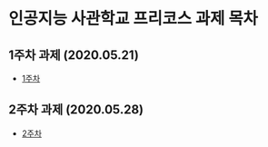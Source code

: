 # 인공지능 사관학교 프리코스 과제 목차

## 1주차 과제 (2020.05.21)
- [1주차](https://nbviewer.jupyter.org/github/cheon-hee-gook/CheeeG/blob/8cd2d558ce07c99f191030ff5613b4a16f60f92a/1%EC%A3%BC%EC%B0%A8%20%EA%B3%BC%EC%A0%9C.ipynb)
## 2주차 과제 (2020.05.28)
- [2주차](https://nbviewer.jupyter.org/github/cheon-hee-gook/CheeeG/blob/master/2%E1%84%8C%E1%85%AE%E1%84%8E%E1%85%A1%E1%84%80%E1%85%AA%E1%84%8C%E1%85%A6.ipynb)
